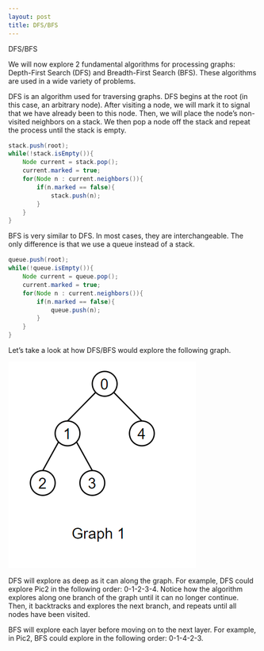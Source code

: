 ```yaml
---
layout: post
title: DFS/BFS
---
```

DFS/BFS

We will now explore 2 fundamental algorithms for processing graphs: Depth-First Search (DFS) and Breadth-First Search (BFS). These algorithms are used in a wide variety of problems.

DFS is an algorithm used for traversing graphs. DFS begins at the root (in this case, an arbitrary node). After visiting a node, we will mark it to signal that we have already been to this node. Then, we will place the node’s non-visited neighbors on a stack. We then pop a node off the stack and repeat the process until the stack is empty.
```java
stack.push(root);
while(!stack.isEmpty()){
	Node current = stack.pop();
	current.marked = true;
	for(Node n : current.neighbors()){
		if(n.marked == false){
			stack.push(n);
		}
	}
}
```
BFS is very similar to DFS. In most cases, they are interchangeable. The only difference is that we use a queue instead of a stack.

```java
queue.push(root);
while(!queue.isEmpty()){
	Node current = queue.pop();
	current.marked = true;
	for(Node n : current.neighbors()){
		if(n.marked == false){
			queue.push(n);
		}
	}
}
```
Let’s take a look at how DFS/BFS would explore the following graph.

![](/images/Pic2.png)


DFS will explore as deep as it can along the graph. For example, DFS could explore Pic2 in the following order: 0-1-2-3-4. Notice how the algorithm explores along one branch of the graph until it can no longer continue. Then, it backtracks and explores the next branch, and repeats until all nodes have been visited.

BFS will explore each layer before moving on to the next layer. For example, in Pic2, BFS could explore in the following order: 0-1-4-2-3.
